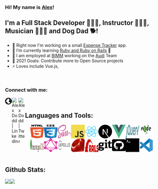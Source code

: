 ### Hi! My name is [Alex][website]!

## I'm a Full Stack Developer 👨🏻‍💻, Instructor 👨🏻‍🏫, Musician 👨🏻‍🎤 and Dog Dad 🐕!

- 🚧 Right now I'm working on a small [Expense Tracker](https://github.com/helloalexdodd/full-stack-expense-tracker) app.
- 🌱 I’m currently learning [Ruby and Ruby on Rails](https://github.com/helloalexdodd/hello-alex-blog) 💎
- 🔭 I am employed at [BIMM](https://bimm.com/) working on the [Audi](https://www.audi.ca/ca/web/en/new-cars.html) Team
- 🥅 2021 Goals: Contribute more to Open Source projects
- ⚡ Loves include Vue.js,

<br/>

### Connect with me:

[<img align="left" alt="alexdodd.com" width="22px" src="https://raw.githubusercontent.com/iconic/open-iconic/master/svg/globe.svg" />][website]
[<img align="left" alt="Alex Dodd | LinkedIn" width="22px" src="https://cdn.jsdelivr.net/npm/simple-icons@v3/icons/linkedin.svg" />][linkedin]
[<img align="left" alt="Alex Dodd | Twitter" width="22px" src="https://cdn.jsdelivr.net/npm/simple-icons@v3/icons/twitter.svg" />][twitter]

<br/>

## Languages and Tools:

<div style="display: flex; flex-wrap: wrap; justify-content: center;">
  <img width="45px" height="45px" src="./icons/html5.svg" alt="HTML5">
  <img width="45px" height="45px" src="./icons/css3.svg" alt="CSS3">
  <img width="45px" height="45px" src="./icons/sass.svg" alt="SCSS">
  <img width="45px" height="45px" src="./icons/js.svg" alt="JavaScript">
  <img width="45px" height="45px" src="./icons/react.svg" alt="React.js">
  <img width="45px" height="45px" src="./icons/nextjs.svg" alt="Next.js">
  <img width="45px" height="45px" src="./icons/vuejs.svg" alt="Vue.js">
  <img width="45px" height="45px" src="./icons/jquery.svg" alt="jQuery">
  <img width="45px" height="45px" src="./icons/node.svg" alt="Node.js">
  <img width="45px" height="45px" src="./icons/mongodb.svg" alt="MongoDB">
  <img width="45px" height="45px" src="./icons/graphql.svg" alt="HTML5">
  <img width="45px" height="45px" src="./icons/apollo.svg" alt="HTML5">
  <img width="45px" height="45px" src="./icons/ruby.svg" alt="HTML5">
  <img width="45px" height="45px" src="./icons/rails.svg" alt="HTML5">
  <img width="45px" height="45px" src="./icons/git.svg" alt="git">
  <img width="45px" height="45px" src="./icons/github.svg" alt="GitHub">
  <img width="45px" height="45px" src="./icons/terminal.svg" alt="terminal">
  <img width="45px" height="45px" src="./icons/visual-studio-code.svg" alt="Visual Studio Code">
</div>

<br />

## Github Stats:

<div align="center">
  <div style="display: flex;">
    <img src="https://github-readme-stats.vercel.app/api?username=helloalexdodd&count_private=true&show_icons=true&hide=stars,issues" style="vertical-align: top;" />
    <img src="https://github-readme-stats.vercel.app/api/top-langs/?username=helloalexdodd&langs_count=5&layout=compact" />
  </div>
</div>

[website]: https://alexdodd.ca
[linkedin]: https://linkedin.com/in/helloalexdodd
[twitter]: https://twitter.com/helloalexdodd
